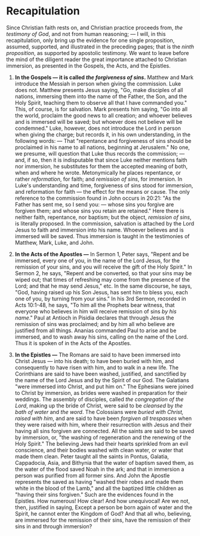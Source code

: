 # Recapitulation

Since Christian faith rests on, and Christian practice proceeds from, *the testimony of God*, and not from human reasoning; — I will, in this recapitulation, only bring up the evidence for one single proposition, assumed, supported, and illustrated in the preceding pages; that is the *ninth proposition*, as supported by apostolic testimony. We want to leave before the mind of the diligent reader the great importance attached to Christian immersion, as presented in the Gospels, the Acts, and the Epistles.

1. **In the Gospels — it is called *the forgiveness of sins*.** Matthew and Mark introduce the Messiah in person when giving the commission. Luke does not. Matthew presents Jesus saying, "Go, make disciples of all nations, immersing them into the name of the Father, the Son, and the Holy Spirit, teaching them to observe all that I have commanded you." This, of course, is for salvation. Mark presents him saying, "Go into all the world, proclaim the good news to all creation; and whoever believes and is immersed will be saved; but whoever does not believe will be condemned." Luke, however, does not introduce the Lord in person when giving the charge; but records it, in his own understanding, in the following words: — That "repentance and forgiveness of sins should be proclaimed in his name to all nations, beginning at Jerusalem." No one, we presume, will question that Luke thus records the commission; — and, if so, then it is indisputable that since Luke neither mentions faith nor immersion, he substitutes for them the accepted meaning of both, when and where he wrote. Metonymically he places repentance, or rather *reformation*, for faith; and *remission of sins*, for immersion. In Luke's understanding and time, forgiveness of sins stood for immersion, and reformation for faith — the effect for the means or cause. The only reference to the commission found in John occurs in 20:21: "As the Father has sent me, so I send you: — whose sins you forgive are forgiven them; and whose sins you retain are retained." Here there is neither faith, repentance, nor baptism; but the object, *remission of sins*, is literally proposed. In the commission, salvation is attached by the Lord Jesus to faith and immersion into his name. Whoever believes and is immersed will be saved. Thus immersion is taught in the testimonies of Matthew, Mark, Luke, and John.

2. **In the Acts of the Apostles —** In Sermon 1, Peter says, "Repent and be immersed, every one of you, in the name of the Lord Jesus, for the remission of your sins, and you will receive the gift of the Holy Spirit." In Sermon 2, he says, "Repent and be converted, so that your sins may be wiped out; that times of refreshing may come from the presence of the Lord; and that he may send Jesus," etc. In the same discourse, he says, "God, having raised up his Son Jesus, has sent him to bless you, each one of you, by turning from your sins." In his 3rd Sermon, recorded in Acts 10:1-48, he says, "To him all the Prophets bear witness, that everyone who believes in him will receive remission of sins *by his name*." Paul at Antioch in Pisidia declares that through Jesus the remission of sins was proclaimed; and by him all who believe are justified from all things. Ananias commanded Paul to arise and be immersed, and to wash away his sins, calling on the name of the Lord. Thus it is spoken of in the Acts of the Apostles.

3. **In the Epistles —** The Romans are said to have been immersed into Christ Jesus — into his death; to have been buried with him, and consequently to have risen with him, and to walk in a new life. The Corinthians are said to have been washed, justified, and sanctified by the name of the Lord Jesus and by the Spirit of our God. The Galatians "were immersed into Christ, and put him on." The Ephesians were joined to Christ by immersion, as brides were washed in preparation for their weddings. The assembly of disciples, called *the congregation of the Lord*, making up the bride of Christ, were said to be *cleansed* by *the bath of water* and *the word*. The Colossians were *buried with Christ, raised with him*, and are said to have been *forgiven all trespasses* when they were raised with him, where their resurrection with Jesus and their having all sins forgiven are connected. All the saints are said to be saved by immersion, or, "the washing of regeneration and the renewing of the Holy Spirit." The believing Jews had their hearts sprinkled from an evil conscience, and their bodies washed with clean water, or water that made them clean. Peter taught all the saints in Pontus, Galatia, Cappadocia, Asia, and Bithynia that the water of baptism saved them, as the water of the flood saved Noah in the ark; and that in immersion a person was purified from all former sins. And John the Apostle represents the saved as having "washed their robes and made them white in the blood of the Lamb," and all the baptized little children as "having their sins forgiven." Such are the evidences found in the Epistles. How numerous! How clear! And how unequivocal! Are we not, then, justified in saying, Except a person be born again of water and the Spirit, he cannot enter the Kingdom of God? And that all who, believing, are immersed for the remission of their sins, have the remission of their sins in and through immersion?
